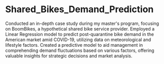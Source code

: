 # Shared_Bikes_Demand_Prediction
 Conducted an in-depth case study during my master's program, focusing on BoomBikes, a hypothetical shared bike service provider. Employed a Linear Regression model to predict post-quarantine bike demand in the American market amid COVID-19, utilizing data on meteorological and lifestyle factors. Created a predictive model to aid management in comprehending demand fluctuations based on various factors, offering valuable insights for strategic decisions and market analysis.
